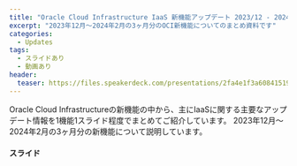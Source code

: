```yaml
---
title: "Oracle Cloud Infrastructure IaaS 新機能アップデート 2023/12 - 2024/2"
excerpt: "2023年12月～2024年2月の3ヶ月分のOCI新機能についてのまとめ資料です"
categories:
  - Updates
tags:
  - スライドあり
  - 動画あり
header:
  teaser: https://files.speakerdeck.com/presentations/2fa4e1f3a608415190f075450cf109f3/slide_0.jpg
---
```


Oracle Cloud Infrastructureの新機能の中から、主にIaaSに関する主要なアップデート情報を1機能1スライド程度でまとめてご紹介しています。
2023年12月～2024年2月の3ヶ月分の新機能について説明しています。

#### スライド
<div style="max-width:768px">
<!-- Speakerdeckから Embeded リンクを取得して貼り付け (ここから) -->

<script defer class="speakerdeck-embed" data-id="2fa4e1f3a608415190f075450cf109f3" data-ratio="1.7777777777777777" src="//speakerdeck.com/assets/embed.js"></script>

<!-- Speakerdeckから Embeded リンクを取得して貼り付け (ここまで) -->

<!-- #### セミナー動画 -->

<!-- Oracle Vide Hub から Embed リンクを取得して貼り付け (ここから) リンク取得時には Player Size を 768x432 に、Responsive Sizing を有効にして取得してください -->

<!-- Oracle Vide Hub から Embed リンクを取得して貼り付け (ここまで) -->

